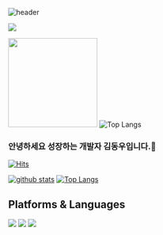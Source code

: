 ![header](https://capsule-render.vercel.app/api?type=wave&color=auto&height=300&section=header&text=Dang%-woo&fontSize=90)

<div align=left> 
  <p>
  <a href="mailto:kdw3917ss@gmail.com" target="_blank"><img src="https://img.shields.io/badge/kdw3917ss@gmail.com-EA4335?style=flat-square&logo=Gmail&logoColor=white"/></a>
<p>

</p>

   <img height="180em" src="https://github-readme-stats.vercel.app/api?username=KooHyunJung&show_icons=true&hide_border=true&&theme=react&count_private=true&include_all_commits=true" />   ![Top Langs](https://github-readme-stats.vercel.app/api/top-langs/?username=KooHyunJung&layout=compact&hide_border=true&theme=react)
  
  
 
### 안녕하세요 성장하는 개발자 김동우입니다.👋
[![Hits](https://hits.seeyoufarm.com/api/count/incr/badge.svg?url=https%3A%2F%2Fgithub.com%dang-woo)](https://hits.seeyoufarm.com)
<!--
**dang-woo/dang-woo** is a ✨ _special_ ✨ repository because its `README.md` (this file) appears on your GitHub profile.

Here are some ideas to get you started:

- 🔭 I’m currently working on ...
- 🌱 I’m currently learning ...
- 👯 I’m looking to collaborate on ...
- 🤔 I’m looking for help with ...
- 💬 Ask me about ...
- 📫 How to reach me: ...
- 😄 Pronouns: ...
- ⚡ Fun fact: ...
-->

[![github stats](https://github-readme-stats.vercel.app/api?username=dang-woo&show_icons=true&hide_border=true)](https://github.com/dnag-woo)
[![Top Langs](https://github-readme-stats.vercel.app/api/top-langs/?username=dang-woo&layout=compact)](https://github.com/dang-woo)


## Platforms & Languages
<p>
  <img src="https://img.shields.io/badge/javascript-F7DF1E?style=for-the-badge&logo=javascript&logoColor=black"> 
  <img src="https://img.shields.io/badge/github-181717?style=for-the-badge&logo=github&logoColor=white">
  <img src="https://img.shields.io/badge/git-F05032?style=for-the-badge&logo=git&logoColor=white">
</p>
